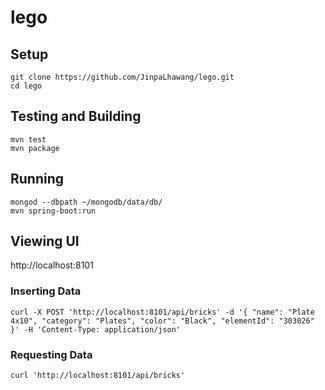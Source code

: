 # lego

## Setup

```
git clone https://github.com/JinpaLhawang/lego.git
cd lego
```

## Testing and Building

```
mvn test
mvn package
```

## Running

```
mongod --dbpath ~/mongodb/data/db/
mvn spring-boot:run
```

## Viewing UI

http://localhost:8101

### Inserting Data

```
curl -X POST 'http://localhost:8101/api/bricks' -d '{ "name": "Plate 4x10", "category": "Plates", "color": "Black", "elementId": "303026" }' -H 'Content-Type: application/json'
```

### Requesting Data

```
curl 'http://localhost:8101/api/bricks'
```
